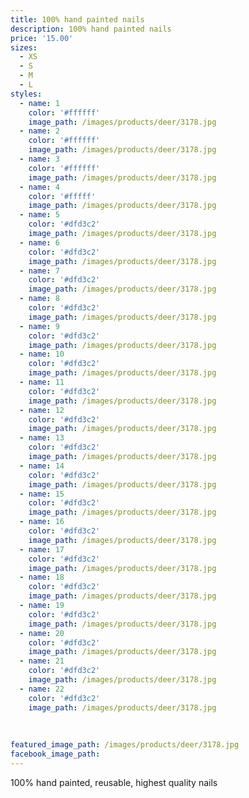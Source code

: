 ```yaml
---
title: 100% hand painted nails
description: 100% hand painted nails
price: '15.00'
sizes:
  - XS
  - S
  - M
  - L
styles:
  - name: 1
    color: '#ffffff'
    image_path: /images/products/deer/3178.jpg
  - name: 2
    color: '#ffffff'
    image_path: /images/products/deer/3178.jpg
  - name: 3
    color: '#ffffff'
    image_path: /images/products/deer/3178.jpg
  - name: 4
    color: '#fffff'
    image_path: /images/products/deer/3178.jpg
  - name: 5
    color: '#dfd3c2'
    image_path: /images/products/deer/3178.jpg
  - name: 6
    color: '#dfd3c2'
    image_path: /images/products/deer/3178.jpg
  - name: 7
    color: '#dfd3c2'
    image_path: /images/products/deer/3178.jpg
  - name: 8
    color: '#dfd3c2'
    image_path: /images/products/deer/3178.jpg
  - name: 9
    color: '#dfd3c2'
    image_path: /images/products/deer/3178.jpg
  - name: 10
    color: '#dfd3c2'
    image_path: /images/products/deer/3178.jpg
  - name: 11
    color: '#dfd3c2'
    image_path: /images/products/deer/3178.jpg
  - name: 12
    color: '#dfd3c2'
    image_path: /images/products/deer/3178.jpg
  - name: 13
    color: '#dfd3c2'
    image_path: /images/products/deer/3178.jpg
  - name: 14
    color: '#dfd3c2'
    image_path: /images/products/deer/3178.jpg
  - name: 15
    color: '#dfd3c2'
    image_path: /images/products/deer/3178.jpg
  - name: 16
    color: '#dfd3c2'
    image_path: /images/products/deer/3178.jpg
  - name: 17
    color: '#dfd3c2'
    image_path: /images/products/deer/3178.jpg
  - name: 18
    color: '#dfd3c2'
    image_path: /images/products/deer/3178.jpg
  - name: 19
    color: '#dfd3c2'
    image_path: /images/products/deer/3178.jpg
  - name: 20
    color: '#dfd3c2'
    image_path: /images/products/deer/3178.jpg
  - name: 21
    color: '#dfd3c2'
    image_path: /images/products/deer/3178.jpg
  - name: 22
    color: '#dfd3c2'
    image_path: /images/products/deer/3178.jpg
  
   
  
featured_image_path: /images/products/deer/3178.jpg
facebook_image_path:
---
```


100% hand painted, reusable, highest quality nails

